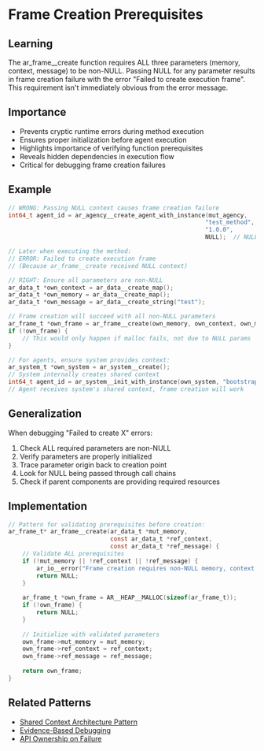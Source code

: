 # Frame Creation Prerequisites

## Learning
The ar_frame__create function requires ALL three parameters (memory, context, message) to be non-NULL. Passing NULL for any parameter results in frame creation failure with the error "Failed to create execution frame". This requirement isn't immediately obvious from the error message.

## Importance
- Prevents cryptic runtime errors during method execution
- Ensures proper initialization before agent execution
- Highlights importance of verifying function prerequisites
- Reveals hidden dependencies in execution flow
- Critical for debugging frame creation failures

## Example
```c
// WRONG: Passing NULL context causes frame creation failure
int64_t agent_id = ar_agency__create_agent_with_instance(mut_agency, 
                                                        "test_method", 
                                                        "1.0.0", 
                                                        NULL);  // NULL context!

// Later when executing the method:
// ERROR: Failed to create execution frame
// (Because ar_frame__create received NULL context)

// RIGHT: Ensure all parameters are non-NULL
ar_data_t *own_context = ar_data__create_map();
ar_data_t *own_memory = ar_data__create_map();
ar_data_t *own_message = ar_data__create_string("test");

// Frame creation will succeed with all non-NULL parameters
ar_frame_t *own_frame = ar_frame__create(own_memory, own_context, own_message);
if (!own_frame) {
    // This would only happen if malloc fails, not due to NULL params
}

// For agents, ensure system provides context:
ar_system_t *own_system = ar_system__create();
// System internally creates shared context
int64_t agent_id = ar_system__init_with_instance(own_system, "bootstrap", "1.0.0");
// Agent receives system's shared context, frame creation will work
```

## Generalization
When debugging "Failed to create X" errors:
1. Check ALL required parameters are non-NULL
2. Verify parameters are properly initialized
3. Trace parameter origin back to creation point
4. Look for NULL being passed through call chains
5. Check if parent components are providing required resources

## Implementation
```c
// Pattern for validating prerequisites before creation:
ar_frame_t* ar_frame__create(ar_data_t *mut_memory, 
                             const ar_data_t *ref_context,
                             const ar_data_t *ref_message) {
    // Validate ALL prerequisites
    if (!mut_memory || !ref_context || !ref_message) {
        ar_io__error("Frame creation requires non-NULL memory, context, and message");
        return NULL;
    }
    
    ar_frame_t *own_frame = AR__HEAP__MALLOC(sizeof(ar_frame_t));
    if (!own_frame) {
        return NULL;
    }
    
    // Initialize with validated parameters
    own_frame->mut_memory = mut_memory;
    own_frame->ref_context = ref_context;
    own_frame->ref_message = ref_message;
    
    return own_frame;
}
```

## Related Patterns
- [Shared Context Architecture Pattern](shared-context-architecture-pattern.md)
- [Evidence-Based Debugging](evidence-based-debugging.md)
- [API Ownership on Failure](api-ownership-on-failure.md)